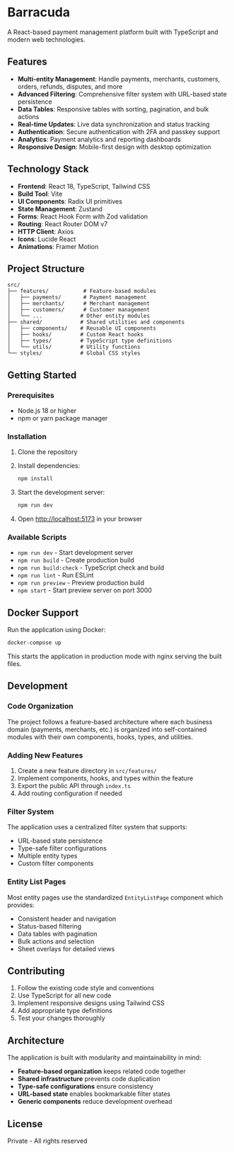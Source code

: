 # Barracuda

A React-based payment management platform built with TypeScript and modern web technologies.

## Features

- **Multi-entity Management**: Handle payments, merchants, customers, orders, refunds, disputes, and more
- **Advanced Filtering**: Comprehensive filter system with URL-based state persistence
- **Data Tables**: Responsive tables with sorting, pagination, and bulk actions
- **Real-time Updates**: Live data synchronization and status tracking
- **Authentication**: Secure authentication with 2FA and passkey support
- **Analytics**: Payment analytics and reporting dashboards
- **Responsive Design**: Mobile-first design with desktop optimization

## Technology Stack

- **Frontend**: React 18, TypeScript, Tailwind CSS
- **Build Tool**: Vite
- **UI Components**: Radix UI primitives
- **State Management**: Zustand
- **Forms**: React Hook Form with Zod validation
- **Routing**: React Router DOM v7
- **HTTP Client**: Axios
- **Icons**: Lucide React
- **Animations**: Framer Motion

## Project Structure

```
src/
├── features/           # Feature-based modules
│   ├── payments/       # Payment management
│   ├── merchants/      # Merchant management
│   ├── customers/      # Customer management
│   └── ...            # Other entity modules
├── shared/            # Shared utilities and components
│   ├── components/    # Reusable UI components
│   ├── hooks/         # Custom React hooks
│   ├── types/         # TypeScript type definitions
│   └── utils/         # Utility functions
└── styles/            # Global CSS styles
```

## Getting Started

### Prerequisites

- Node.js 18 or higher
- npm or yarn package manager

### Installation

1. Clone the repository
2. Install dependencies:
   ```bash
   npm install
   ```

3. Start the development server:
   ```bash
   npm run dev
   ```

4. Open [http://localhost:5173](http://localhost:5173) in your browser

### Available Scripts

- `npm run dev` - Start development server
- `npm run build` - Create production build
- `npm run build:check` - TypeScript check and build
- `npm run lint` - Run ESLint
- `npm run preview` - Preview production build
- `npm start` - Start preview server on port 3000

## Docker Support

Run the application using Docker:

```bash
docker-compose up
```

This starts the application in production mode with nginx serving the built files.

## Development

### Code Organization

The project follows a feature-based architecture where each business domain (payments, merchants, etc.) is organized into self-contained modules with their own components, hooks, types, and utilities.

### Adding New Features

1. Create a new feature directory in `src/features/`
2. Implement components, hooks, and types within the feature
3. Export the public API through `index.ts`
4. Add routing configuration if needed

### Filter System

The application uses a centralized filter system that supports:
- URL-based state persistence
- Type-safe filter configurations
- Multiple entity types
- Custom filter components

### Entity List Pages

Most entity pages use the standardized `EntityListPage` component which provides:
- Consistent header and navigation
- Status-based filtering
- Data tables with pagination
- Bulk actions and selection
- Sheet overlays for detailed views

## Contributing

1. Follow the existing code style and conventions
2. Use TypeScript for all new code
3. Implement responsive designs using Tailwind CSS
4. Add appropriate type definitions
5. Test your changes thoroughly

## Architecture

The application is built with modularity and maintainability in mind:

- **Feature-based organization** keeps related code together
- **Shared infrastructure** prevents code duplication
- **Type-safe configurations** ensure consistency
- **URL-based state** enables bookmarkable filter states
- **Generic components** reduce development overhead

## License

Private - All rights reserved